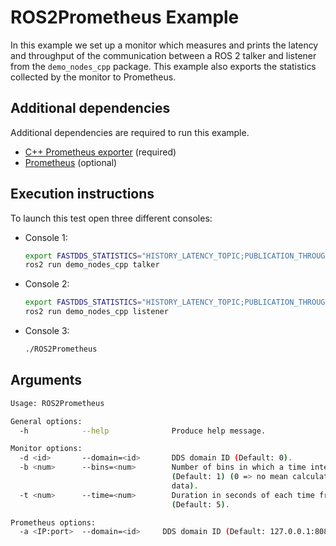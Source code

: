 # ROS2Prometheus Example

In this example we set up a monitor which measures and prints the latency and throughput of the communication between a
ROS 2 talker and listener from the `demo_nodes_cpp` package.
This example also exports the statistics collected by the monitor to Prometheus.

## Additional dependencies

Additional dependencies are required to run this example.

* [C++ Prometheus exporter](https://github.com/rsanchez15/prometheus-cpp) (required)
* [Prometheus](https://prometheus.io/) (optional)

## Execution instructions

To launch this test open three different consoles:

* Console 1:

    ```bash
    export FASTDDS_STATISTICS="HISTORY_LATENCY_TOPIC;PUBLICATION_THROUGHPUT_TOPIC;PHYSICAL_DATA_TOPIC"
    ros2 run demo_nodes_cpp talker
    ```

* Console 2:

    ```bash
    export FASTDDS_STATISTICS="HISTORY_LATENCY_TOPIC;PUBLICATION_THROUGHPUT_TOPIC;PHYSICAL_DATA_TOPIC"
    ros2 run demo_nodes_cpp listener
    ```

* Console 3:

    ```bash
    ./ROS2Prometheus
    ```


## Arguments

```sh
Usage: ROS2Prometheus

General options:
  -h            --help              Produce help message.

Monitor options:
  -d <id>       --domain=<id>       DDS domain ID (Default: 0).
  -b <num>      --bins=<num>        Number of bins in which a time interval is divided
                                    (Default: 1) (0 => no mean calculation, return raw
                                    data).
  -t <num>      --time=<num>        Duration in seconds of each time frame
                                    (Default: 5).

Prometheus options:
  -a <IP:port>  --domain=<id>     DDS domain ID (Default: 127.0.0.1:8080).
```
